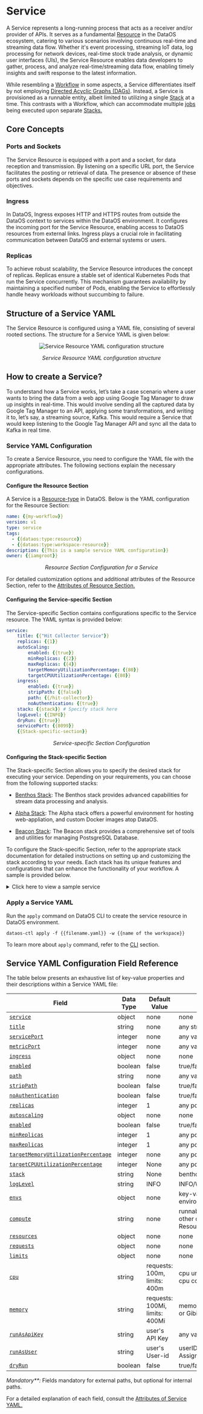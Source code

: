 # Service

A Service represents a long-running process that acts as a receiver and/or provider of APIs. It serves as a fundamental [Resource](../resources.md) in the DataOS ecosystem, catering to various scenarios involving continuous real-time and streaming data flow. Whether it's event processing, streaming IoT data, log processing for network devices, real-time stock trade analysis, or dynamic user interfaces (UIs), the Service Resource enables data developers to gather, process, and analyze real-time/streaming data flow, enabling timely insights and swift response to the latest information.

While resembling a [Workflow](./workflow.md) in some aspects, a Service differentiates itself by not employing [Directed Acyclic Graphs (DAGs)](./workflow.md#workflows-and-directed-acyclic-graphs-dags). Instead, a Service is provisioned as a runnable entity, albeit limited to utilizing a single [Stack](./stacks.md) at a time. This contrasts with a Workflow, which can accommodate multiple [jobs](./workflow.md#workflows-and-directed-acyclic-graphs-dags) being executed upon separate [Stacks.](./stacks.md)

## Core Concepts

### **Ports and Sockets**

The Service Resource is equipped with a port and a socket, for data reception and transmission. By listening on a specific URL port, the Service facilitates the posting or retrieval of data. The presence or absence of these ports and sockets depends on the specific use case requirements and objectives.

### **Ingress**

In DataOS, Ingress exposes HTTP and HTTPS routes from outside the DataOS context to services within the DataOS environment. It configures the incoming port for the Service Resource, enabling access to DataOS resources from external links. Ingress plays a crucial role in facilitating communication between DataOS and external systems or users.

### **Replicas**

To achieve robust scalability, the Service Resource introduces the concept of replicas. Replicas ensure a stable set of identical Kubernetes Pods that run the Service concurrently. This mechanism guarantees availability by maintaining a specified number of Pods, enabling the Service to effortlessly handle heavy workloads without succumbing to failure.


## Structure of a Service YAML

The Service Resource is configured using a YAML file, consisting of several rooted sections. The structure for a Service YAML is given below:

<center>

![Service Resource YAML configuration structure](./service/service_yaml.png)

</center>


<center>

<i>Service Resource YAML configuration structure</i>

</center>

## How to create a Service?

To understand how a Service works, let’s take a case scenario where a user wants to bring the data from a web app using Google Tag Manager to draw up insights in real-time. This would involve sending all the captured data by Google Tag Manager to an API, applying some transformations, and writing it to, let’s say, a streaming source, Kafka. This would require a Service that would keep listening to the Google Tag Manager API and sync all the data to Kafka in real time.


### **Service YAML Configuration**

To create a Service Resource, you need to configure the YAML file with the appropriate attributes. The following sections explain the necessary configurations.

#### **Configure the Resource Section**

A Service is a [Resource-type](./types_of_dataos_resources.md) in DataOS. Below is the YAML configuration for the Resource Section:
```yaml
name: {{my-workflow}}
version: v1 
type: service 
tags: 
  - {{dataos:type:resource}}
  - {{dataos:type:workspace-resource}}
description: {{This is a sample service YAML configuration}}
owner: {{iamgroot}}
```
<center><i>Resource Section Configuration for a Service</i></center>

For detailed customization options and additional attributes of the Resource Section, refer to the [Attributes of Resource Section.](../resources/resource_grammar.md)

#### **Configuring the Service-specific Section**

The Service-specific Section contains configurations specific to the Service resource. The YAML syntax is provided below:

```yaml
service: 
    title: {{"Hit Collector Service"}}
    replicas: {{1}}
    autoScaling: 
        enabled: {{true}}
        minReplicas: {{2}}
        maxReplicas: {{4}}
        targetMemoryUtilizationPercentage: {{80}}
        targetCPUUtilizationPercentage: {{80}}
    ingress: 
        enabled: {{true}}
        stripPath: {{false}}
        path: {{/hit-collector}}
        noAuthentication: {{true}}
    stack: {{stack}} # Specify stack here
    logLevel: {{INFO}}
    dryRun: {{true}}
    servicePort: {{8099}}
    {{Stack-specific-section}}
```
<center><i>Service-specific Section Configuration</i></center>

#### **Configuring the Stack-specific Section**

The Stack-specific Section allows you to specify the desired stack for executing your service. Depending on your requirements, you can choose from the following supported stacks:

- [Benthos Stack](./stacks/benthos.md): The Benthos stack provides advanced capabilities for stream data processing and analysis.

- [Alpha Stack](./stacks/alpha.md): The Alpha stack offers a powerful environment for hosting web-appliation, and custom Docker images atop DataOS.

- [Beacon Stack](./stacks/beacon.md): The Beacon stack provides a comprehensive set of tools and utilities for managing PostsgreSQL Database.

To configure the Stack-specific Section, refer to the appropriate stack documentation for detailed instructions on setting up and customizing the stack according to your needs. Each stack has its unique features and configurations that can enhance the functionality of your workflow. A sample is provided below.

<details>
<summary>
Click here to view a sample service
</summary>

The sample service ingests product data from the thirdparty01 depot and store it in the icebase depot. This workflow leverages the Flare stack to efficiently execute the necessary data ingestion tasks. The provided YAML code snippet outlines the configuration and specifications of this workflow.


<br>

<b>Code Snippet</b>

```yaml
name: my-workflow
version: v1 
type: service 
tags: 
  - dataos:type:resource
  - dataos:type:workspace-resource
description: This is a sample service YAML configuration
owner: iamgroot
service: 
    title: "Hit Collector Service" 
    replicas: 1 
    autoScaling: 
        enabled: true
        minReplicas: 2
        maxReplicas: 4
        targetMemoryUtilizationPercentage: 80
        targetCPUUtilizationPercentage: 80
    ingress: 
        enabled: true
        stripPath: false
        path: /hit-collector
        noAuthentication: true
    stack: benthos 
    logLevel: INFO
    compute: runnable-default
    dryRun: true
    servicePort: 8099
    benthos:
        # Input (From Google Tag Manager API)
        input:
            http_server:
            address: 0.0.0.0:8099
            path: /hit-collector
            allowed_verbs:
                - POST
            timeout: 5s
            processors:
            - log:
                level: INFO
                message: hit collector - received hit...

        # Pipeline (Processing)
        pipeline:
            processors:
            - log:
                level: DEBUG
                message: processing message...
            - log:
                level: DEBUG
                message: ${! meta() }
            - bloblang: meta status_code = 200
            - for_each:
            - conditional:
                condition:
                    type: processor_failed
                processors:
                - log:
                    level: ERROR
                    message: 'Schema validation failed due to: ${!error()}'
                - bloblang: meta status_code = 400
                - log:
                    level: DEBUG
                    message: ${! meta() }
                - bloblang: |
                    root.payload = this.string().encode("base64").string()
                    root.received_at = timestamp("2006-01-02T15:04:05.000Z")
                    root.metadata = meta()
                    root.id = uuid_v4()
            - log:
                level: DEBUG
                message: processing message...complete
            threads: 1

        # Output (Into Kafka Depot)
        output:
            broker:
            outputs:
            - broker:
                outputs:
                - type: dataos_depot
                    plugin:
                    address: dataos://kafkapulsar:default/gtm_hits_dead_letter01
                    metadata:
                        type: STREAM
                        description: The GTM Hit Error Data Stream
                        format: json
                        schema: '{"type":"record","name":"default","namespace":"default","fields":[]}'
                        tags:
                        - hit
                        - gtm
                        - stream
                        - error-stream
                        - dead-letter
                        title: GTM Hit Error Stream
                - type: sync_response
                pattern: fan_out
                processors:
                - bloblang: root = if !errored() { deleted() }
            - broker:
                outputs:
                - type: dataos_depot
                    plugin:
                    address: dataos://kafkapulsar:default/gtm_hits01
                    metadata:
                        type: STREAM
                        description: The GTM Hit Data Stream
                        format: json
                        schema: '{"type":"record","name":"default","namespace":"default","fields":[]}'
                        tags:
                        - hit
                        - gtm
                        - event
                        - stream
                        title: GTM Hit Stream
                - type: sync_response
                pattern: fan_out
                processors:
                - bloblang: root = if errored() { deleted() }
            pattern: fan_out
```
</details>

### **Apply a Service YAML**

Run the `apply` command on DataOS CLI to create the service resource in DataOS environment.

```shell
dataos-ctl apply -f {{filename.yaml}} -w {{name of the workspace}}
```

To learn more about `apply` command, refer to the [CLI](../interfaces/cli/command_reference.md) section.

## Service YAML Configuration Field Reference

The table below presents an exhaustive list of key-value properties and their descriptions within a Service YAML file:

<center>

| Field | Data Type | Default Value | Possible Value | Requirement |
| --- | --- | --- | --- | --- |
| [`service`](./service/yaml_configuration_attributes.md#service)| object | none | none | mandatory |
| [`title`](./service/yaml_configuration_attributes.md#title) | string | none | any string | optional |
| [`servicePort`](./service/yaml_configuration_attributes.md#serviceport) | integer | none | any valid service port | optional |
| [`metricPort`](./service/yaml_configuration_attributes.md#metricport) | integer | none | any valid metric port | optional |
| [`ingress`](./service/yaml_configuration_attributes.md#ingress) | object | none | none | mandatory**  |
| [`enabled`](./service/yaml_configuration_attributes.md#enabled) | boolean | false | true/false | mandatory** |
| [`path`](./service/yaml_configuration_attributes.md#path) | string | none | any valid path | mandatory** |
| [`stripPath`](./service/yaml_configuration_attributes.md#strippath) | boolean | false | true/false | mandatory** |
| [`noAuthentication`](./service/yaml_configuration_attributes.md#noauthentication) | boolean | false | true/false | optional |
| [`replicas`](./service/yaml_configuration_attributes.md#replicas) | integer | 1 | any positive integer | optional  |
| [`autoscaling`](./service/yaml_configuration_attributes.md#autoscaling) | object | none | none | optional |
| [`enabled`](./service/yaml_configuration_attributes.md#enabled-1) | boolean | false | true/false | optional |
| [`minReplicas`](./service/yaml_configuration_attributes.md#minreplicas) | integer | 1 | any positive integer | optional  |
| [`maxReplicas`](./service/yaml_configuration_attributes.md#maxreplicas) | integer | 1 | any positive integer | optional  |
| [`targetMemoryUtilizationPercentage`](./service/yaml_configuration_attributes.md#targetmemoryutilizationpercentage) | integer | none | any positive integer | optional  |
| [`targetCPUUtilizationPercentage`](./service/yaml_configuration_attributes.md#targetcpuutilizationpercentage) | integer | None | any positive integer | optional  |
| [`stack`](./service/yaml_configuration_attributes.md#stack) | string | None | benthos/alpha/beacon | mandatory |
| [`logLevel`](./service/yaml_configuration_attributes.md#loglevel) | string | INFO | INFO/WARN/DEBUG/ERROR | optional |
| [`envs`](./service/yaml_configuration_attributes.md#envs) | object | none | key-value pairs of environment variables | optional |
| [`compute`](./service/yaml_configuration_attributes.md#compute) | string | none | runnable-default or any other custom Compute Resource | mandatory |
| [`resources`](./service/yaml_configuration_attributes.md#resources) | object | none | none | optional  |
| [`requests`](./service/yaml_configuration_attributes.md#requests) | object | none | none | optional  |
| [`limits`](./service/yaml_configuration_attributes.md#limits) | object | none | none | optional  |
| [`cpu`](./service/yaml_configuration_attributes.md#cpu) | string | requests: 100m, limits: 400m | cpu units in milliCPU(m) or cpu core | optional  |
| [`memory`](./service/yaml_configuration_attributes.md#memory) | string | requests: 100Mi, limits: 400Mi | memory in Mebibytes(Mi) or Gibibytes(Gi) | optional  |
| [`runAsApiKey`](./service/yaml_configuration_attributes.md#runasapikey) | string | user's API Key | any valid DataOS API Key | Optional  |
| [`runAsUser`](./service/yaml_configuration_attributes.md#runasuser) | string | user's User-id | userID of Use-Case Assignee | optional  |
| [`dryRun`](./service/yaml_configuration_attributes.md#dryrun) | boolean | false | true/false | optional |

</center>


<i>Mandatory**:</i> Fields mandatory for external paths, but optional for internal paths.

For a detailed explanation of each field, consult the [Attributes of Service YAML.](./service/yaml_configuration_attributes.md)